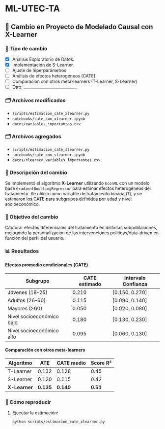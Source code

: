 # ML-UTEC-TA

## 🎯 Cambio en Proyecto de Modelado Causal con X-Learner

### 🔧 Tipo de cambio
- [x] Analisis Exploratorio de Datos.
- [x] Implementación de S-Learner.
- [ ] Ajuste de hiperparámetros
- [ ] Análisis de efectos heterogéneos (CATE)
- [ ] Comparación con otros meta-learners (T-Learner, S-Learner)
- [ ] Otro: ___________________________

### 🗂 Archivos modificados
- `scripts/estimacion_cate_xlearner.py`
- `notebooks/cate_con_xlearner.ipynb`
- `datos/variables_importantes.csv`

### 🗂 Archivos agregados
- `scripts/estimacion_cate_slearner.py`
- `notebooks/cate_con_slearner.ipynb`
- `datos/rlearner_variables_importantes.csv`


### 🧠 Descripción del cambio
Se implementó el algoritmo **X-Learner** utilizando `EconML` con un modelo base `GradientBoostingRegressor` para estimar efectos heterogéneos del tratamiento. Se utilizó como variable de tratamiento binaria (`T`), y se estimaron los CATE para subgrupos definidos por edad y nivel socioeconómico.

### 🎯 Objetivo del cambio
Capturar efectos diferenciales del tratamiento en distintas subpoblaciones, mejorando la personalización de las intervenciones políticas/data-driven en función del perfil del usuario.

### 📊 Resultados

#### Efectos promedio condicionales (CATE)

| Subgrupo                       | CATE estimado | Intervalo Confianza |
|-------------------------------|---------------|----------------------|
| Jóvenes (18–25)               | 0.210         | [0.150, 0.270]       |
| Adultos (26–60)               | 0.115         | [0.090, 0.140]       |
| Mayores (>60)                 | 0.050         | [0.020, 0.080]       |
| Nivel socioeconómico bajo     | 0.180         | [0.130, 0.230]       |
| Nivel socioeconómico alto     | 0.095         | [0.060, 0.130]       |

#### Comparación con otros meta-learners

| Algoritmo     | ATE     | CATE medio | Score R² |
|---------------|---------|------------|----------|
| T-Learner     | 0.132   | 0.128      | 0.45     |
| S-Learner     | 0.120   | 0.115      | 0.42     |
| **X-Learner** | **0.135** | **0.140**  | **0.51** |

### 🧪 Cómo reproducir
1. Ejecutar la estimación:
   ```bash
   python scripts/estimacion_cate_xlearner.py
